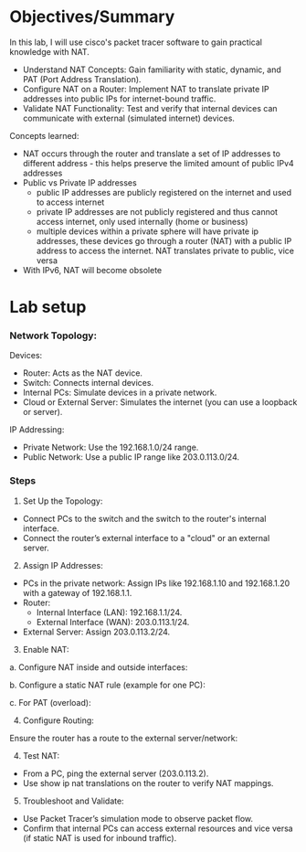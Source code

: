 # Objectives/Summary

In this lab, I will use cisco's packet tracer software to gain practical knowledge with NAT.

- Understand NAT Concepts: Gain familiarity with static, dynamic, and PAT (Port Address Translation).
- Configure NAT on a Router: Implement NAT to translate private IP addresses into public IPs for internet-bound traffic.
- Validate NAT Functionality: Test and verify that internal devices can communicate with external (simulated internet) devices.

Concepts learned:

- NAT occurs through the router and translate a set of IP addresses to different address - this helps preserve the limited amount of public IPv4 addresses
- Public vs Private IP addresses
  - public IP addresses are publicly registered on the internet and used to access internet
  - private IP addresses are not publicly registered and thus cannot access internet, only used internally (home or business)
  - multiple devices within a private sphere will have private ip addresses, these devices go through a router (NAT) with a public IP address to access the internet. NAT translates private to public, vice versa
- With IPv6, NAT will become obsolete


# Lab setup

### Network Topology:

Devices:
- Router: Acts as the NAT device.
- Switch: Connects internal devices.
- Internal PCs: Simulate devices in a private network.
- Cloud or External Server: Simulates the internet (you can use a loopback or server).

IP Addressing:
- Private Network: Use the 192.168.1.0/24 range.
- Public Network: Use a public IP range like 203.0.113.0/24.

### Steps

1. Set Up the Topology:

- Connect PCs to the switch and the switch to the router's internal interface.
- Connect the router’s external interface to a "cloud" or an external server.

2. Assign IP Addresses:

- PCs in the private network: Assign IPs like 192.168.1.10 and 192.168.1.20 with a gateway of 192.168.1.1.
- Router:
  - Internal Interface (LAN): 192.168.1.1/24.
  - External Interface (WAN): 203.0.113.1/24.
- External Server: Assign 203.0.113.2/24.

3. Enable NAT: 

  a. Configure NAT inside and outside interfaces:

  b. Configure a static NAT rule (example for one PC):

  c. For PAT (overload):

4. Configure Routing:

Ensure the router has a route to the external server/network:

4. Test NAT:

- From a PC, ping the external server (203.0.113.2).
- Use show ip nat translations on the router to verify NAT mappings.

5. Troubleshoot and Validate:

- Use Packet Tracer’s simulation mode to observe packet flow.
- Confirm that internal PCs can access external resources and vice versa (if static NAT is used for inbound traffic).









